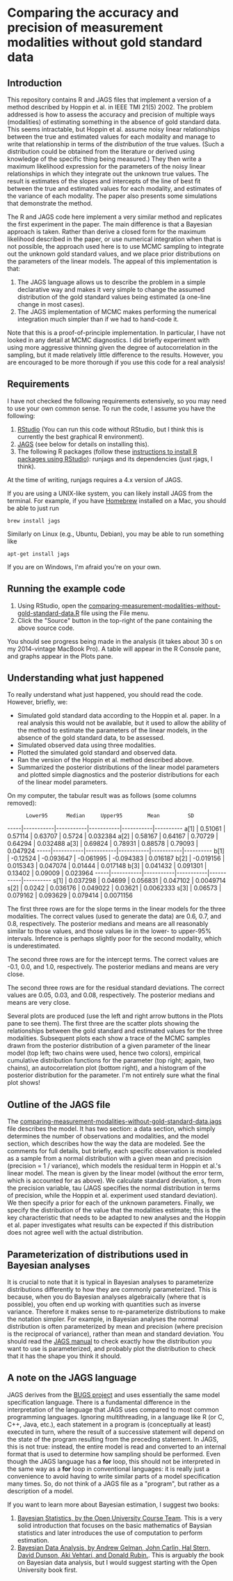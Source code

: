 # Comparing the accuracy and precision of measurement modalities without gold standard data

## Introduction

This repository contains R and JAGS files that implement a version of a method described by Hoppin et al. in IEEE TMI 21(5) 2002. The problem addressed is how to assess the accuracy and precision of multiple ways (modalities) of estimating something in the absence of gold standard data. This seems intractable, but Hoppin et al. assume noisy linear relationships between the true and estimated values for each modality and manage to write that relationship in terms of the *distribution* of the true values. (Such a distribution could be obtained from the literature or derived using knowledge of the specific thing being measured.) They then write a maximum likelihood expression for the parameters of the noisy linear relationships in which they integrate out the unknown true values. The result is estimates of the slopes and intercepts of the line of best fit between the true and estimated values for each modality, and estimates of the variance of each modality. The paper also presents some simulations that demonstrate the method.

The R and JAGS code here implement a very similar method and replicates the first experiment in the paper. The main difference is that a Bayesian approach is taken. Rather than derive a closed form for the maximum likelihood described in the paper, or use numerical integration when that is not possible, the approach used here is to use MCMC sampling to integrate out the unknown gold standard values, and we place prior distributions on the parameters of the linear models. The appeal of this implementation is that:

1. The JAGS language allows us to describe the problem in a simple declarative way and makes it very simple to change the assumed distribution of the gold standard values being estimated (a one-line change in most cases).
2. The JAGS implementation of MCMC makes performing the numerical integration much simpler than if we had to hand-code it.

Note that this is a proof-of-principle implementation. In particular, I have not looked in any detail at MCMC diagnostics. I did briefly experiment with using more aggressive thinning given the degree of autocorrelation in the sampling, but it made relatively little difference to the results. However, you are encouraged to be more thorough if you use this code for a real analysis!

## Requirements

I have not checked the following requirements extensively, so you may need to use your own common sense. To run the code, I assume you have the following:

1. [RStudio](http://www.rstudio.com) (You can run this code without RStudio, but I think this is currently the best graphical R environment).
2. [JAGS](http://mcmc-jags.sourceforge.net) (see below for details on installing this).
3. The following R packages (follow these [instructions to install R packages using RStudio](http://quietube6.com/v.php/http://www.youtube.com/watch?v=u1r5XTqrCTQ)): runjags and its dependencies (just rjags, I think).

At the time of writing, runjags requires a 4.x version of JAGS.

If you are using a UNIX-like system, you can likely install JAGS from the terminal. For example, if you have [Homebrew](http://brew.sh) installed on a Mac, you should be able to just run

```
brew install jags
```

Similarly on Linux (e.g., Ubuntu, Debian), you may be able to run something like

```
apt-get install jags
```

If you are on Windows, I'm afraid you're on your own.


## Running the example code

1. Using RStudio, open the [comparing-measurement-modalities-without-gold-standard-data.R](comparing-measurement-modalities-without-gold-standard-data.R) file using the File menu.
2. Click the "Source" button in the top-right of the pane containing the above source code.

You should see progress being made in the analysis (it takes about 30 s on my 2014-vintage MacBook Pro). A table will appear in the R Console pane, and graphs appear in the Plots pane.

## Understanding what just happened

To really understand what just happened, you should read the code. However, briefly, we:

* Simulated gold standard data according to the Hoppin et al. paper. In a real analysis this would not be available, but it used to allow the ability of the method to estimate the parameters of the linear models, in the absence of the gold standard data, to be assessed.
* Simulated observed data using three modalities.
* Plotted the simulated gold standard and observed data.
* Ran the version of the Hoppin et al. method described above.
* Summarized the posterior distributions of the linear model parameters and plotted simple diagnostics and the posterior distributions for each of the linear model parameters.

On my computer, the tabular result was as follows (some columns removed):

          Lower95      Median     Upper95        Mean         SD
-----|-----------|-----------|-----------|-----------|----------
a[1] |   0.51061 | 0.57114   | 0.63707   | 0.5724    | 0.032384
a[2] |   0.58167 | 0.64167   | 0.70729   | 0.64294   | 0.032488
a[3] |   0.69824 | 0.78931   | 0.88578   | 0.79093   | 0.047924
-----|-----------|-----------|-----------|-----------|----------
b[1] |  -0.12524 | -0.093647 | -0.061995 | -0.094383 | 0.016187
b[2] | -0.019156 | 0.015343  | 0.047074  | 0.01444   | 0.017148
b[3] |  0.041432 | 0.091301  | 0.13402   | 0.09009   | 0.023964
-----|-----------|-----------|-----------|-----------|----------
s[1] |  0.037298 | 0.04699   | 0.056831  | 0.047102  | 0.0049714
s[2] |    0.0242 | 0.036176  | 0.049022  | 0.03621   | 0.0062333
s[3] |   0.06573 | 0.079162  | 0.093629  | 0.079414  | 0.0071156

The first three rows are for the slope terms in the linear models for the three modalities. The correct values (used to generate the data) are 0.6, 0.7, and 0.8, respectively. The posterior medians and means are all reasonably similar to those values, and those values lie in the lower- to upper-95% intervals. Inference is perhaps slightly poor for the second modality, which is underestimated.

The second three rows are for the intercept terms. The correct values are -0.1, 0.0, and 1.0, respectively. The posterior medians and means are very close.

The second three rows are for the residual standard deviations. The correct values are 0.05, 0.03, and 0.08, respectively. The posterior medians and means are very close.

Several plots are produced (use the left and right arrow buttons in the Plots pane to see them). The first three are the scatter plots showing the relationships between the gold standard and estimated values for the three modalities. Subsequent plots each show a trace of the MCMC samples drawn from the posterior distribution of a given parameter of the linear model (top left; two chains were used, hence two colors), empirical cumulative distribution functions for the parameter (top right; again, two chains), an autocorrelation plot (bottom right), and a histogram of the posterior distribution for the parameter. I'm not entirely sure what the final plot shows!


## Outline of the JAGS file

The [comparing-measurement-modalities-without-gold-standard-data.jags](comparing-measurement-modalities-without-gold-standard-data.jags) file describes the model. It has two section: a data section, which simply determines the number of observations and modalities, and the model section, which describes how the way the data are modeled. See the comments for full details, but briefly, each specific observation is modeled as a sample from a normal distribution with a given mean and precision (precision = 1 / variance), which models the residual term in Hoppin et al.'s linear model. The mean is given by the linear model (without the error term, which is accounted for as above). We calculate standard deviation, s, from the precision variable, tau (JAGS specifies the normal distribution in terms of precision, while the Hoppin et al. experiment used standard deviation). We then specify a prior for each of the unknown parameters. Finally, we specify the distribution of the value that the modalities estimate; this is the key characteristic that needs to be adapted to new analyses and the Hoppin et al. paper investigates what results can be expected if this distribution does not agree well with the actual distribution.


## Parameterization of distributions used in Bayesian analyses

It is crucial to note that it is typical in Bayesian analyses to parameterize distributions differently to how they are commonly parameterized. This is because, when you do Bayesian analyses algebraically (where that is possible), you often end up working with quantities such as inverse variance. Therefore it makes sense to re-parameterize distributions to make the notation simpler. For example, in Bayesian analyses the normal distribution is often parameterized by mean and precision (where precision is the reciprocal of variance), rather than mean and standard deviation. You should read the [JAGS manual](http://sourceforge.net/projects/mcmc-jags/files/Manuals/4.x/) to check exactly how the distribution you want to use is parameterized, and probably plot the distribution to check that it has the shape you think it should.


## A note on the JAGS language

JAGS derives from the [BUGS project](http://www.mrc-bsu.cam.ac.uk/software/bugs/) and uses essentially the same model specification language. There is a fundamental difference in the interpretation of the language that JAGS uses compared to most common programming languages. Ignoring multithreading, in a language like R (or C, C++, Java, etc.), each statement in a program is (conceptually at least) executed in turn, where the result of a successive statement will depend on the state of the program resulting from the preceding statement. In JAGS, this is not true: instead, the entire model is read and converted to an internal format that is used to determine how sampling should be performed. Even though the JAGS language has a **for** loop, this should not be interpreted in the same way as a **for** loop in conventional languages: it is really just a convenience to avoid having to write similar parts of a model specification many times. So, do not think of a JAGS file as a "program", but rather as a description of a model.


If you want to learn more about Bayesian estimation, I suggest two books:

1. [Bayesian Statistics, by the Open University Course Team](http://www.amazon.co.uk/dp/B00IJ0ORL6). This is a very solid introduction that focuses on the basic mathematics of Baysian statistics and later introduces the use of computation to perform estimation.
2. [Bayesian Data Analysis, by Andrew Gelman, John Carlin, Hal Stern, David Dunson, Aki Vehtari, and Donald Rubin.](http://www.stat.columbia.edu/~gelman/book/). This is arguably *the* book on Bayesian data analysis, but I would suggest starting with the Open University book first.


